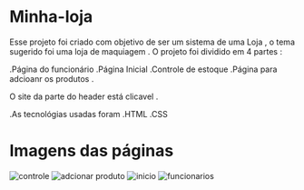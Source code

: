 # Minha-loja
Esse projeto  foi criado com objetivo de ser um sistema de uma Loja , o tema sugerido foi uma loja de maquiagem .
O projeto foi dividido em 4 partes :

.Página do funcionário 
.Página Inicial 
.Controle de estoque 
.Página para adcioanr os produtos . 

O site da parte do header está clicavel .

.As tecnológias usadas foram 
.HTML
.CSS

# Imagens das páginas 

![controle](https://user-images.githubusercontent.com/86736303/162869984-ca75772d-d716-4d29-9742-68b397f458bb.png)
![adcionar produto](https://user-images.githubusercontent.com/86736303/162869986-eaabccf8-1e68-4462-a2aa-3095db2b020c.png)
![inicio](https://user-images.githubusercontent.com/86736303/162869988-9fc8eb9e-8a0d-4acf-b90c-b696d3eeeee1.png)
![funcionarios](https://user-images.githubusercontent.com/86736303/162869989-8f5cc33e-6951-458b-b0fd-48adee989839.png)
